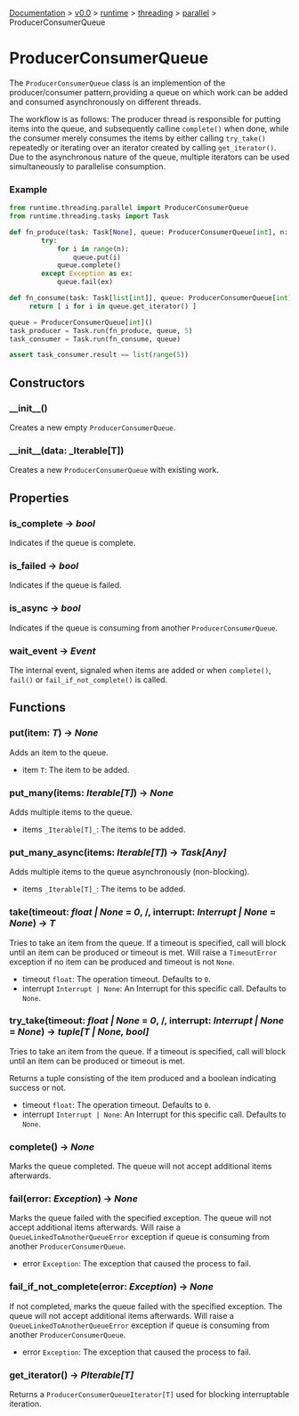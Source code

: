 [Documentation](/docs/documentation.md) >
 [v0.0](/docs/0.0/version.md) >
  [runtime](/docs/0.0/runtime/module.md) >
   [threading](/docs/0.0/runtime/threading/module.md) >
    [parallel](/docs/0.0/runtime/threading/parallel/module.md) >
     ProducerConsumerQueue

# ProducerConsumerQueue

The `ProducerConsumerQueue` class is an implemention of the producer/consumer pattern,providing a queue on which work can be added and consumed asynchronously on different threads.

The workflow is as follows: The producer thread is responsible for putting items into the queue, and subsequently calline `complete()` when done, while the consumer merely
consumes the items by either calling `try_take()` repeatedly or iterating over an iterator created by calling `get_iterator()`. Due to the asynchronous nature of the queue, multiple iterators can be used simultaneously to parallelise consumption.

### Example

```python
from runtime.threading.parallel import ProducerConsumerQueue
from runtime.threading.tasks import Task

def fn_produce(task: Task[None], queue: ProducerConsumerQueue[int], n: int) -> None:
        try:
            for i in range(n):
                queue.put(i)
            queue.complete()
        except Exception as ex:
            queue.fail(ex)

def fn_consume(task: Task[list[int]], queue: ProducerConsumerQueue[int]) -> list[int]:
     return [ i for i in queue.get_iterator() ]

queue = ProducerConsumerQueue[int]()
task_producer = Task.run(fn_produce, queue, 5)
task_consumer = Task.run(fn_consume, queue)

assert task_consumer.result == list(range(5))
```

## Constructors

### \_\_init\_\_()

Creates a new empty `ProducerConsumerQueue`.

### \_\_init\_\_(data: _Iterable[T])

Creates a new `ProducerConsumerQueue` with existing work.

## Properties

### is_complete -> _bool_

Indicates if the queue is complete.

### is_failed -> _bool_

Indicates if the queue is failed.

### is_async -> _bool_

Indicates if the queue is consuming from another `ProducerConsumerQueue`.

### wait_event -> _Event_

The internal event, signaled when items are added or when `complete()`, `fail()` or `fail_if_not_complete()` is called.

## Functions

### put(item: _T_) -> _None_

Adds an item to the queue.

- item `T`: The item to be added.

### put_many(items: _Iterable[T]_) -> _None_

Adds multiple items to the queue.

- items `_Iterable[T]_`: The items to be added.

### put_many_async(items: _Iterable[T]_) -> _Task[Any]_

Adds multiple items to the queue asynchronously (non-blocking).

- items `_Iterable[T]_`: The items to be added.

### take(timeout: _float | None_ = _0_, /, interrupt: _Interrupt | None_ = _None_) -> _T_

Tries to take an item from the queue. If a timeout is specified, call will block until an item can be produced or timeout is met. Will raise a `TimeoutError` exception if no item can be produced and timeout is not `None`.

- timeout `float`: The operation timeout. Defaults to `0`.
- interrupt `Interrupt | None`: An Interrupt for this specific call. Defaults to `None`.

### try_take(timeout: _float | None_ = _0_, /, interrupt: _Interrupt | None_ = _None_) -> _tuple[T | None, bool]_

Tries to take an item from the queue. If a timeout is specified, call will block until an item can be produced or timeout is met.

Returns a tuple consisting of the item produced and a boolean indicating success or not.

- timeout `float`: The operation timeout. Defaults to `0`.
- interrupt `Interrupt | None`: An Interrupt for this specific call. Defaults to `None`.

### complete() -> _None_

Marks the queue completed. The queue will not accept additional items afterwards.

### fail(error: _Exception_) -> _None_

Marks the queue failed with the specified exception. The queue will not accept additional items afterwards. Will raise a `QueueLinkedToAnotherQueueError` exception if queue is consuming from another `ProducerConsumerQueue`.

- error `Exception`: The exception that caused the process to fail.

### fail_if_not_complete(error: _Exception_) -> _None_

If not completed, marks the queue failed with the specified exception. The queue will not accept additional items afterwards. Will raise a `QueueLinkedToAnotherQueueError` exception if queue is consuming from another `ProducerConsumerQueue`.

- error `Exception`: The exception that caused the process to fail.

### get_iterator() -> _PIterable[T]_

Returns a `ProducerConsumerQueueIterator[T]` used for blocking interruptable iteration.